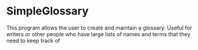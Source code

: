 # SimpleGlossary
This program allows the user to create and maintain a glossary. Useful for writers or other people who have large lists of names and terms that they need to keep track of
